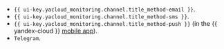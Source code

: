 * `{{ ui-key.yacloud_monitoring.channel.title_method-email }}`.
* `{{ ui-key.yacloud_monitoring.channel.title_method-sms }}`.
* `{{ ui-key.yacloud_monitoring.channel.title_method-push }}` (in the {{ yandex-cloud }} [mobile app](../../overview/mobile-app/index.md)).
* `Telegram`.
